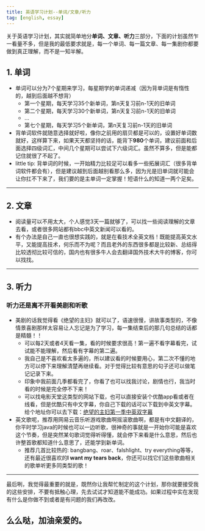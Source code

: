 ```yaml
---
title: 英语学习计划--单词/文章/听力
tag: [english, essay]
---
```

  关于英语学习计划，其实就简单地分**单词、文章、听力**三部分，下面的计划虽然乍一看量不多，但是我的最低要求就是，每一个单词、每一篇文章、每一集剧你都要做到真正理解，而不是一知半解。

## 1. 单词
- 单词可以分为7个星期来学习，每星期学的单词递减（因为背单词是有惰性的，越到后面越不想背）
  - 第一个星期，每天学习35个新单词，第n天复习前n-1天的旧单词
  - 第二个星期，每天学习30个新单词，第n天复习前n-1天的旧单词
  - ...
  - 第七个星期，每天学习5个新单词，第n天复习前n-1天的旧单词
- 背单词软件就随意选择就好啦，像你之前用的扇贝都是可以的，设置好单词数就好，这样算下来，如果天天都坚持的话，能背下**980**个单词，建议前面和后面选择四级词汇，中间几个星期可以尝试下六级词汇。虽然不算多，但是能都记住就很了不起了。
- little tip: 背单词的时候，一开始精力比较足可以看多一些拓展词汇（很多背单词软件都会有），但是建议越到后面越别看那么多，因为光是旧单词就可能会让你扛不下来了，我们要的是主单词一定掌握！短语什么的知道一两个足矣。

------

## 2. 文章
- 阅读量可以不用太大，个人感觉3天一篇就够了，可以找一些阅读理解的文章去看，或者很多网站都有bbc中英文新闻可以看的。
- 有个办法是自己一直也很想实践的，就是在看技术全英文档！既能提高英文水平，又能提高技术，何乐而不为呢？而且老外的东西很多都是比较新、总结得比较透彻比较可信的，国内也有很多牛人会去翻译国外技术大牛的博客，你可以找找。

------

## 3. 听力
###  听力还是离不开看美剧和听歌
- 美剧的话我觉得看《绝望的主妇》就可以了，语速很慢，讲故事类型的，不像情景喜剧那样太容易让人忘记是为了学习，每一集结束后的那几句总结的话都是精髓！！
  - 可以每2天或者4天看一集，看的时候要求很高！第一遍不看字幕看完，试试能不能理解，然后看有字幕的第二遍。
  - 我自己是不喜欢看太多遍的，所以建议看的时候要用心，第二次不懂的地方可以停下来理解清楚再继续看。对于觉得比较有意思的句子还可以做笔记记录下来。
  - 印象中我前面几季都看完了，你看了也可以找我讨论，剧情也行，我当时看的时候是完全停不下来！
  - 可以找电影天堂这类型的网站下载，也可以直接安装个优酷app看或者在线看，但是优酷只有中文字幕，你自己下载的话可以下载到中英文字幕。给个地址你可以去下载：[绝望的主妇第一季中英双字幕](http://video.1speaking.com/view/index61.html)
- 英文歌呢，推荐用网易云音乐听游戏歌曲啊摇滚歌曲啊，都是有中文翻译的，你平时学习java的时候也可以一边听歌，很神奇的事就是一开始你可能是喜欢这个节奏，但是突然某句歌词觉得听得懂，就会停下来看是什么意思，然后也许整首歌都知道什么意思了，还能学到新单词。
  - 推荐几首比较热的: bangbang、roar、falshlight、try everything等等，还有最近很喜欢的**I want my tears back**，你还可以找它们这些歌曲相关的歌单听更多同类型的歌！

------

  最后咧，我觉得最重要的就是，既然你让我帮忙制定的这个计划，那你就要接受我的这些安排，不要有抵触心理，先去试试才知道能不能成功。如果过程中实在发现有什么是你做不到或者是有问题的我们再改改。
## 么么哒，加油亲爱的。
